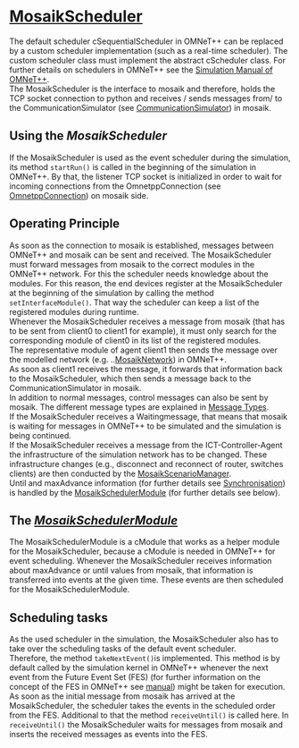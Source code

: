 # [MosaikScheduler](../cosima_omnetpp_project/modules/MosaikScheduler.h)
The default scheduler cSequentialScheduler in OMNeT++ can be replaced by a custom scheduler implementation (such as a 
real-time scheduler). The custom scheduler class must implement the abstract cScheduler class. For further details on schedulers in OMNeT++ see the [Simulation Manual of OMNeT++](https://doc.omnetpp.org/omnetpp/manual/).  
The MosaikScheduler is the interface to mosaik and therefore, holds the TCP socket connection to python and receives / 
sends messages from/ to the CommunicationSimulator (see [CommunicationSimulator](CommSim.md)) in mosaik.

## Using the *MosaikScheduler* 
If the MosaikScheduler is used as the event scheduler during the simulation, its method ``startRun()`` is called in the
beginning of the simulation in OMNeT++. By that, the listener TCP socket is initialized in order to wait for incoming 
connections from the OmnetppConnection (see [OmnetppConnection](../cosima_core/simulators/core/omnetpp_connection.py)) on mosaik side.

## Operating Principle
As soon as the connection to mosaik is established, messages between OMNeT++ and mosaik can be sent and received. 
The MosaikScheduler must forward messages from mosaik to the correct modules in the OMNeT++ network. 
For this the scheduler needs knowledge about the modules. For this reason, the end devices register at the 
MosaikScheduler at the beginning of the simulation by calling the method `setInterfaceModule()`. That way the scheduler
can keep a list of the registered modules during runtime. \
Whenever the MosaikScheduler receives a message from mosaik (that has to be sent from client0 to client1 for example), 
it must only search for the corresponding module of client0 in its list of the registered modules. \
The representative module of agent client1 then sends the message over the modelled network (e.g. ..[MosaikNetwork](/cosima_omnetpp_project/networks/MosaikNetwork.ned)) in OMNeT++. \
As soon as client1 receives the message, it forwards that information back to the MosaikScheduler, which then sends 
a message back to the CommunicationSimulator in mosaik. \
In addition to normal messages, control messages can also be sent by mosaik. The different message types are explained 
in [Message Types](Message%20Types.md). \
If the MosaikScheduler receives a Waitingmessage, that means that mosaik is waiting for messages in OMNeT++ to be 
simulated and the simulation is being continued. \
If the MosaikScheduler receives a message from the ICT-Controller-Agent the infrastructure of the simulation network has 
to be changed. These infrastructure changes (e.g., disconnect and reconnect of router, switches clients) are then conducted by the [MosaikScenarioManager](../cosima_omnetpp_project/modules/MosaikScenarioManager.h). \
Until and maxAdvance information (for further details see [Synchronisation](Synchronization.md)) is handled by the 
[MosaikSchedulerModule](../cosima_omnetpp_project/modules/MosaikSchedulerModule.h) (for further details see below). 

## The *[MosaikSchedulerModule](../cosima_omnetpp_project/modules/MosaikSchedulerModule.h)*
The MosaikSchedulerModule is a cModule that works as a helper module for the MosaikScheduler, because a cModule is needed in OMNeT++ for event scheduling.
Whenever the MosaikScheduler receives information about maxAdvance or until values from mosaik, that information is 
transferred into events at the given time. These events are then scheduled for the MosaikSchedulerModule. 

## Scheduling tasks
As the used scheduler in the simulation, the MosaikScheduler also has to take over the scheduling tasks of the default 
event scheduler. \
Therefore, the method `takeNextEvent()`is implemented. This method is by default called by the simulation kernel in 
OMNeT++ whenever the next event from the Future Event Set (FES) (for further information on the concept of the FES in OMNeT++ see [manual](https://doc.omnetpp.org/omnetpp/manual/#sec:simple-modules:event-loop)) might be taken for execution. As soon as the initial 
message from mosaik has arrived at the MosaikScheduler, the scheduler takes the events in the scheduled order from the FES. Additional to that the method 
`receiveUntil()` is called here. In `receiveUntil()` the MosaikScheduler waits for messages from mosaik and inserts the received messages as events into the FES. 

 
